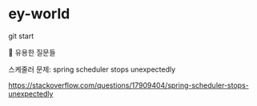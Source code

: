 # ey-world
git start

:star2: 유용한 질문들

스케줄러 문제:
spring scheduler stops unexpectedly

https://stackoverflow.com/questions/17909404/spring-scheduler-stops-unexpectedly

